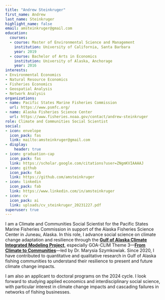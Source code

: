 ```yaml
---
title: "Andrew Steinkruger"
first_name: Andrew
last_name: Steinkruger
highlight_name: false
email: amsteinkruger@gmail.com
education:
  courses:
  - course: Master of Environmental Science and Management
    institution: University of California, Santa Barbara
    year: 2019
  - course: Bachelor of Arts in Economics
    institution: University of Alaska, Anchorage
    year: 2016
interests:
- Environmental Economics
- Natural Resource Economics
- Fisheries Economics
- Geospatial Analysis
- Network Analysis
organizations:
- name: Pacific States Marine Fisheries Commission
  url: https://www.psmfc.org/
- name: Alaska Fisheries Science Center
  url: https://www.fisheries.noaa.gov/contact/andrew-steinkruger
role: Climate and Communities Social Scientist
social:
- icon: envelope
  icon_pack: fas
  link: mailto:amsteinkruger@gmail.com
- display:
    header: true
- icon: graduation-cap
  icon_pack: fas
  link: https://scholar.google.com/citations?user=ZNgmKVIAAAAJ
- icon: github
  icon_pack: fab
  link: https://github.com/amsteinkruger
- icon: linkedin
  icon_pack: fab
  link: https://www.linkedin.com/in/amsteinkruger
- icon: cv
  icon_pack: ai
  link: uploads/cv_steinkruger_20231227.pdf
superuser: true
---
```


I am a Climate and Communities Social Scientist for the Pacific States Marine Fisheries Commission in support of the Alaska Fisheries Science Center in Juneau, Alaska. In this role, I advance social science on climate change adaptation and resilience through the [**Gulf of Alaska Climate Integrated Modeling Project**](https://www.fisheries.noaa.gov/alaska/ecosystems/gulf-alaska-climate-integrated-modeling-project), especially GOA-CLIM Theme 3—[**From Climate to Communities**](https://www.fisheries.noaa.gov/alaska/socioeconomics/gulf-alaska-climate-integrated-modeling-socioeconomics-climate-communities)—led by Dr. Marysia Szymkowiak. Since 2020, I have contributed to quantitative and qualitative research in Gulf of Alaska fishing communities to understand their resilience to present and future climate change impacts.

I am also an applicant to doctoral programs on the 2024 cycle. I look forward to studying applied economics and interdisciplinary social science, with particular interest in climate change impacts and cascading failures in networks of fishing businesses. 
